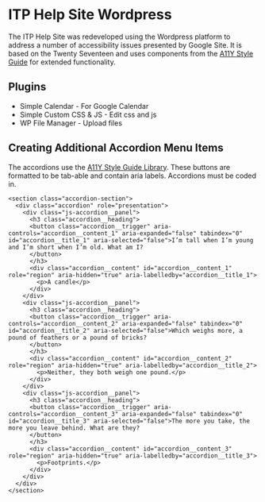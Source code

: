 # ITP Help Site Wordpress
The ITP Help Site was redeveloped using the Wordpress platform to address a number of accessibility issues presented by Google Site. It is based on the Twenty Seventeen and uses components from the [A11Y Style Guide](https://a11y-style-guide.com/style-guide/ "A11Y website") for extended functionality.

## Plugins
* Simple Calendar - For Google Calendar
* Simple Custom CSS & JS - Edit css and js 
* WP File Manager - Upload files

## Creating Additional Accordion Menu Items
The accordions use the [A11Y Style Guide Library](https://a11y-style-guide.com/style-guide/section-navigation.html#kssref-navigation-accordion "A11Y  website"). These buttons are formatted to be tab-able and contain aria labels. Accordions must be coded in.

```
<section class="accordion-section">
  <div class="accordion" role="presentation">
    <div class="js-accordion__panel">
      <h3 class="accordion__heading">
      <button class="accordion__trigger" aria-controls="accordion__content_1" aria-expanded="false" tabindex="0" id="accordion__title_1" aria-selected="false">I’m tall when I’m young and I’m short when I’m old. What am I?
      </button>
      </h3>
      <div class="accordion__content" id="accordion__content_1" role="region" aria-hidden="true" aria-labelledby="accordion__title_1">
        <p>A candle</p>
      </div>
    </div>
    <div class="js-accordion__panel">
      <h3 class="accordion__heading">
      <button class="accordion__trigger" aria-controls="accordion__content_2" aria-expanded="false" tabindex="0" id="accordion__title_2" aria-selected="false">Which weighs more, a pound of feathers or a pound of bricks?
      </button>
      </h3>
      <div class="accordion__content" id="accordion__content_2" role="region" aria-hidden="true" aria-labelledby="accordion__title_2">
        <p>Neither, they both weigh one pound.</p>
      </div>
    </div>
    <div class="js-accordion__panel">
      <h3 class="accordion__heading">
      <button class="accordion__trigger" aria-controls="accordion__content_3" aria-expanded="false" tabindex="0" id="accordion__title_3" aria-selected="false">The more you take, the more you leave behind. What are they?
      </button>
      </h3>
      <div class="accordion__content" id="accordion__content_3" role="region" aria-hidden="true" aria-labelledby="accordion__title_3">
        <p>Footprints.</p>
      </div>
    </div>
  </div>
</section>
```
